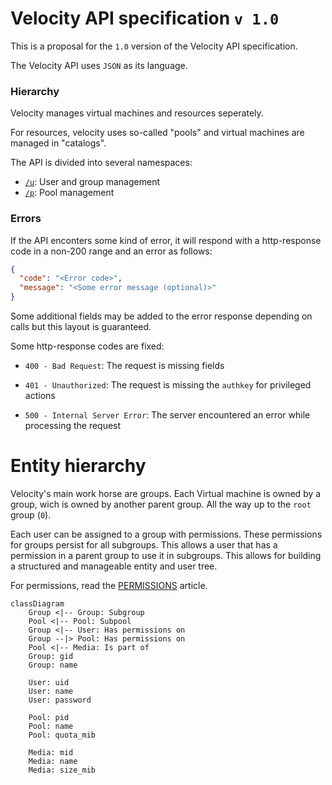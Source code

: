 # Velocity API specification `v 1.0`

This is a proposal for the `1.0` version of the Velocity API specification.

The Velocity API uses `JSON` as its language.

### Hierarchy

Velocity manages virtual machines and resources seperately.

For resources, velocity uses so-called "pools" and virtual machines are managed in "catalogs".

The API is divided into several namespaces:

- [`/u`](u.md): User and group management
- [`/p`](p.md): Pool management

### Errors

If the API enconters some kind of error, it will respond with a http-response code in a non-200 range and an error as follows:

```json
{
  "code": "<Error code>",
  "message": "<Some error message (optional)>"
}
```

Some additional fields may be added to the error response depending on calls but this layout is guaranteed.

Some http-response codes are fixed:

- `400 - Bad Request`: The request is missing fields

- `401 - Unauthorized`: The request is missing the `authkey` for privileged actions

- `500 - Internal Server Error`: The server encountered an error while processing the request

# Entity hierarchy

Velocity's main work horse are groups. Each Virtual machine is owned by a group, wich is owned by another parent group. All the way up to the `root` group (`0`).

Each user can be assigned to a group with permissions. These permissions for groups persist for all subgroups. This allows a user that has a permission in a parent group to use it in subgroups. This allows for building a structured and manageable entity and user tree.

For permissions, read the [PERMISSIONS](permissions.md) article.

```mermaid
classDiagram
    Group <|-- Group: Subgroup
    Pool <|-- Pool: Subpool
    Group <|-- User: Has permissions on
    Group --|> Pool: Has permissions on
    Pool <|-- Media: Is part of
    Group: gid
    Group: name

    User: uid
    User: name
    User: password

    Pool: pid
    Pool: name
    Pool: quota_mib

    Media: mid
    Media: name
    Media: size_mib
```
